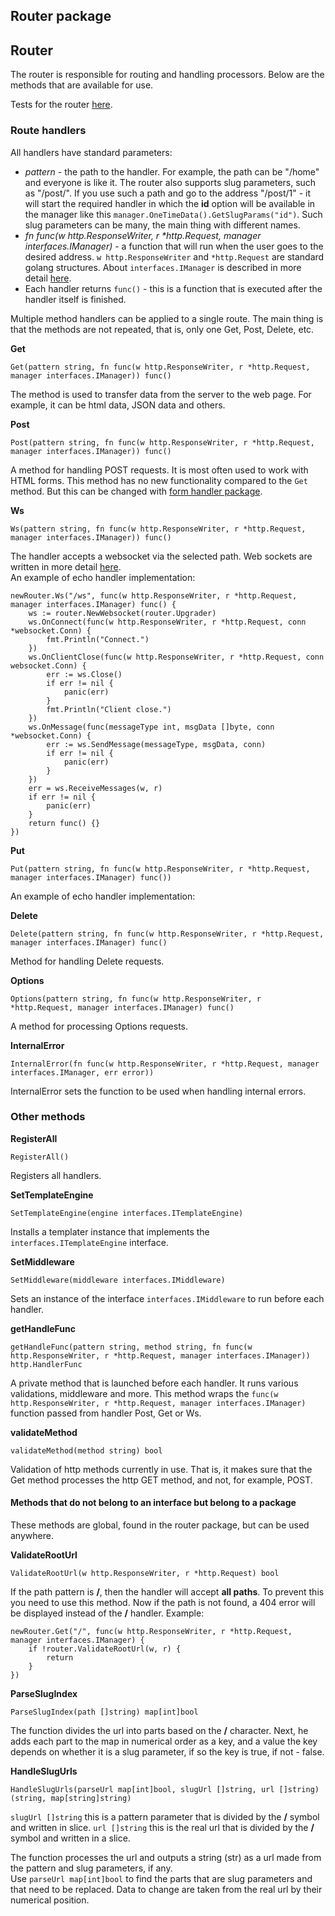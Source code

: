 ## Router package

## Router
The router is responsible for routing and handling processors. Below are the methods that are available for use.<br>

Tests for the router [here](https://github.com/uwine4850/foozy/tree/master/tests/routing).

### Route handlers
All handlers have standard parameters:
* *pattern* - the path to the handler. For example, the path can be "/home" and everyone is like it. The router also
    supports slug parameters, such as "/post/<id>". If you use such a path and go to the address "/post/1" - it will start
    the required handler in which the __id__ option will be available in the manager like this ``manager.OneTimeData().GetSlugParams("id")``. Such slug
    parameters can be many, the main thing with different names.
* *fn func(w http.ResponseWriter, r \*http.Request, manager interfaces.IManager)* - a function that will run when the user
  goes to the desired address. ``w http.ResponseWriter`` and ``*http.Request`` are standard golang structures. About ``interfaces.IManager``
  is described in more detail [here](https://github.com/uwine4850/foozy/blob/master/docs/en/router/manager/manager.md).
* Each handler returns ``func()`` - this is a function that is executed after the handler itself is finished.

Multiple method handlers can be applied to a single route. 
The main thing is that the methods are not repeated, that is, only one Get, Post, Delete, etc.

__Get__
```
Get(pattern string, fn func(w http.ResponseWriter, r *http.Request, manager interfaces.IManager)) func()
```
The method is used to transfer data from the server to the web page. For example, it can be html data, JSON data and others.

__Post__
```
Post(pattern string, fn func(w http.ResponseWriter, r *http.Request, manager interfaces.IManager)) func()
```
A method for handling POST requests. It is most often used to work with HTML forms. This method has no new functionality 
compared to the ``Get`` method. But this can be changed with [form handler package](https://github.com/uwine4850/foozy/blob/master/docs/en/router/form/form.md).

__Ws__
```
Ws(pattern string, fn func(w http.ResponseWriter, r *http.Request, manager interfaces.IManager)) func()
```
The handler accepts a websocket via the selected path.  Web sockets are written in more detail [here](https://github.com/uwine4850/foozy/blob/master/docs/en/router/websocket.md).<br>
An example of echo handler implementation:
```
newRouter.Ws("/ws", func(w http.ResponseWriter, r *http.Request, manager interfaces.IManager) func() {
	ws := router.NewWebsocket(router.Upgrader)
	ws.OnConnect(func(w http.ResponseWriter, r *http.Request, conn *websocket.Conn) {
		fmt.Println("Connect.")
	})
	ws.OnClientClose(func(w http.ResponseWriter, r *http.Request, conn websocket.Conn) {
		err := ws.Close()
		if err != nil {
			panic(err)
		}
		fmt.Println("Client close.")
	})
	ws.OnMessage(func(messageType int, msgData []byte, conn *websocket.Conn) {
		err := ws.SendMessage(messageType, msgData, conn)
		if err != nil {
			panic(err)
		}
	})
	err = ws.ReceiveMessages(w, r)
	if err != nil {
		panic(err)
	}
	return func() {}
})
```

__Put__
```
Put(pattern string, fn func(w http.ResponseWriter, r *http.Request, manager interfaces.IManager) func())
```
An example of echo handler implementation:

__Delete__
```
Delete(pattern string, fn func(w http.ResponseWriter, r *http.Request, manager interfaces.IManager) func()
```
Method for handling Delete requests.

__Options__
```
Options(pattern string, fn func(w http.ResponseWriter, r *http.Request, manager interfaces.IManager) func()
```
A method for processing Options requests.

__InternalError__
```
InternalError(fn func(w http.ResponseWriter, r *http.Request, manager interfaces.IManager, err error))
```
InternalError sets the function to be used when handling internal errors.

### Other methods

__RegisterAll__
```
RegisterAll()
```
Registers all handlers.

__SetTemplateEngine__
```
SetTemplateEngine(engine interfaces.ITemplateEngine)
```
Installs a templater instance that implements the ``interfaces.ITemplateEngine`` interface.

__SetMiddleware__
```
SetMiddleware(middleware interfaces.IMiddleware)
```
Sets an instance of the interface ``interfaces.IMiddleware`` to run before each handler.

__getHandleFunc__
```
getHandleFunc(pattern string, method string, fn func(w http.ResponseWriter, r *http.Request, manager interfaces.IManager)) http.HandlerFunc
```
A private method that is launched before each handler. It runs various validations, middleware and more.
This method wraps the ``func(w http.ResponseWriter, r *http.Request, manager interfaces.IManager)`` function passed from 
handler Post, Get or Ws.

__validateMethod__
```
validateMethod(method string) bool
```
Validation of http methods currently in use. That is, it makes sure that the Get method processes the http GET method, and not, for example, POST.

#### Methods that do not belong to an interface but belong to a package
These methods are global, found in the router package, but can be used anywhere.<br>

__ValidateRootUrl__
```
ValidateRootUrl(w http.ResponseWriter, r *http.Request) bool
```
If the path pattern is __/__, then the handler will accept __all paths__. To prevent this you need to use this 
method. Now if the path is not found, a 404 error will be displayed instead of the __/__ handler. Example:
```
newRouter.Get("/", func(w http.ResponseWriter, r *http.Request, manager interfaces.IManager) {
    if !router.ValidateRootUrl(w, r) {
	    return
	}
})
```
__ParseSlugIndex__
```
ParseSlugIndex(path []string) map[int]bool
```
The function divides the url into parts based on the __/__ character. Next, he adds each part to the map in numerical order as a key, and a value 
the key depends on whether it is a slug parameter, if so the key is true, if not - false.

__HandleSlugUrls__
```
HandleSlugUrls(parseUrl map[int]bool, slugUrl []string, url []string) (string, map[string]string)
```
``slugUrl []string`` this is a pattern parameter that is divided by the __/__ symbol and written in slice.
``url []string`` this is the real url that is divided by the __/__ symbol and written in a slice.

The function processes the url and outputs a string (str) as a url made from the pattern and slug parameters, if any.<br>
Use ``parseUrl map[int]bool`` to find the parts that are slug parameters and that need to be replaced. Data to change 
are taken from the real url by their numerical position.

